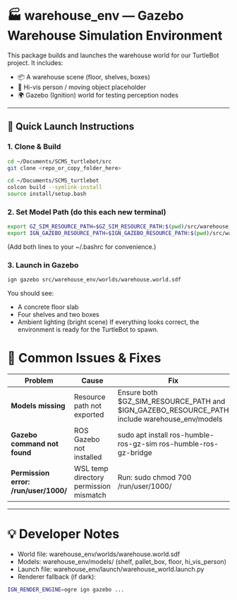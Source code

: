 # 🏭 warehouse_env — Gazebo Warehouse Simulation Environment
This package builds and launches the warehouse world for our TurtleBot project.
It includes:
- 📦 A warehouse scene (floor, shelves, boxes)
- 👷 Hi-vis person / moving object placeholder 
- 🌍 Gazebo (Ignition) world for testing perception nodes 

---

## 🚀 Quick Launch Instructions

### 1. Clone & Build

```bash
cd ~/Documents/SCMS_turtlebot/src
git clone <repo_or_copy_folder_here>

cd ~/Documents/SCMS_turtlebot
colcon build --symlink-install
source install/setup.bash
```

### 2. Set Model Path (do this each new terminal)

```bash
export GZ_SIM_RESOURCE_PATH=$GZ_SIM_RESOURCE_PATH:$(pwd)/src/warehouse_env/models
export IGN_GAZEBO_RESOURCE_PATH=$IGN_GAZEBO_RESOURCE_PATH:$(pwd)/src/warehouse_env/models
```
(Add both lines to your ~/.bashrc for convenience.)

### 3. Launch in Gazebo
```bash
ign gazebo src/warehouse_env/worlds/warehouse.world.sdf
```
You should see:
- A concrete floor slab
- Four shelves and two boxes
- Ambient lighting (bright scene)
If everything looks correct, the environment is ready for the TurtleBot to spawn.


# 🧰 Common Issues & Fixes

| Problem | Cause | Fix |
|------------|-------------| -------------|
| **Models missing** | Resource path not exported | Ensure both $GZ_SIM_RESOURCE_PATH and $IGN_GAZEBO_RESOURCE_PATH include warehouse_env/models |
| **Gazebo command not found** | ROS Gazebo not installed | sudo apt install ros-humble-ros-gz-sim ros-humble-ros-gz-bridge |
| **Permission error: /run/user/1000/** | WSL temp directory permission mismatch | Run: sudo chmod 700 /run/user/1000/ |

---

# 💡 Developer Notes

- World file: warehouse_env/worlds/warehouse.world.sdf
- Models: warehouse_env/models/ (shelf, pallet_box, floor, hi_vis_person)
- Launch file: warehouse_env/launch/warehouse_world.launch.py
- Renderer fallback (if dark):


```bash
IGN_RENDER_ENGINE=ogre ign gazebo ...
```
